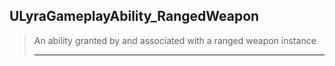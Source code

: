 ## ULyraGameplayAbility_RangedWeapon

> An ability granted by and associated with a ranged weapon instance  
> 
> ----


